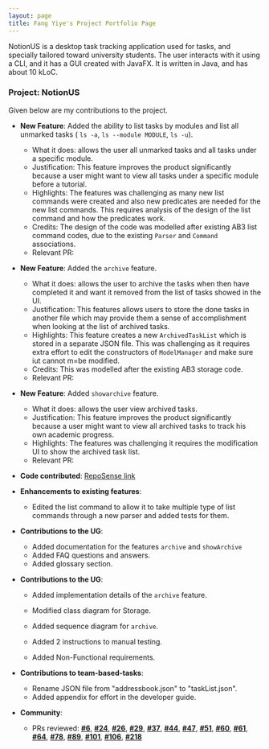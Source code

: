 ```yaml
---
layout: page
title: Fang Yiye's Project Portfolio Page
---
```

NotionUS is a desktop task tracking application used for tasks, and specially tailored toward university students. The user interacts with it using a CLI, and it has a GUI created with JavaFX. It is written in Java, and has about 10 kLoC.

### Project: NotionUS

Given below are my contributions to the project.

* **New Feature**: Added the ability to list tasks by modules and list all unmarked tasks ( `ls -a`, `ls --module MODULE`, `ls -u`).
    * What it does: allows the user all unmarked tasks and all tasks under a specific module.
    * Justification: This feature improves the product significantly because a user might want to view all tasks under a specific module before a tutorial. 
    * Highlights: The features was challenging as many new list commands were created and also new predicates are needed for the new list commands. This requires analysis of the design of the list command and how the predicates work. 
    * Credits: The design of the code was modelled after existing AB3 list command codes, due to the existing `Parser` and `Command` associations.
    * Relevant PR:

* **New Feature**: Added the `archive` feature.
    * What it does: allows the user to archive the tasks when then have completed it and want it removed from the list of tasks showed in the UI.
    * Justification: This features allows users to store the done tasks in another file which may provide them a sense of accomplishment when looking at the list of archived tasks. 
    * Highlights: This feature creates a new `ArchivedTaskList` which is stored in a separate JSON file. This was challenging as it requires extra effort to edit the constructors of `ModelManager` and make sure iut cannot m=be modified.   
    * Credits: This was modelled after the existing AB3 storage code.
    * Relevant PR:

* **New Feature**: Added `showarchive` feature.
  * What it does: allows the user view archived tasks.
  * Justification: This feature improves the product significantly because a user might want to view all archived tasks to track his own academic progress.
  * Highlights: The features was challenging it requires the modification UI to show the archived task list.
  * Relevant PR:

* **Code contributed**: [RepoSense link](https://nus-cs2103-ay2223s1.github.io/tp-dashboard/?search=12-3&sort=groupTitle&sortWithin=title&timeframe=commit&mergegroup=&groupSelect=groupByRepos&breakdown=true&checkedFileTypes=docs~functional-code~test-code~other&since=2022-09-16&tabOpen=true&tabType=authorship&tabAuthor=yiyefyy&tabRepo=AY2223S1-CS2103T-F12-3%2Ftp%5Bmaster%5D&authorshipIsMergeGroup=false&authorshipFileTypes=docs~functional-code~test-code&authorshipIsBinaryFileTypeChecked=false&authorshipIsIgnoredFilesChecked=false)

* **Enhancements to existing features**:
    * Edited the list command to allow it to take multiple type of list commands through a new parser and added tests for them. 
    
* **Contributions to the UG**:
  * Added documentation for the features `archive` and `showArchive` 
  * Added FAQ questions and answers. 
  * Added glossary section.
* **Contributions to the UG**:
  * Added implementation details of the `archive` feature.   
  * Modified class diagram for Storage.
  * Added sequence diagram for `archive`. 
  * Added 2 instructions to manual testing.
  
  * Added Non-Functional requirements. 

* **Contributions to team-based-tasks**:
    * Rename JSON file from "addressbook.json" to "taskList.json".
    * Added appendix for effort in the developer guide.
* **Community**:
    * PRs reviewed: [**#6**](https://github.com/AY2223S1-CS2103T-F12-3/tp/pull/6),
  [**#24**](https://github.com/AY2223S1-CS2103T-F12-3/tp/pull/24),
  [**#26**](https://github.com/AY2223S1-CS2103T-F12-3/tp/pull/26),
  [**#29**](https://github.com/AY2223S1-CS2103T-F12-3/tp/pull/29),
  [**#37**](https://github.com/AY2223S1-CS2103T-F12-3/tp/pull/37),
  [**#44**](https://github.com/AY2223S1-CS2103T-F12-3/tp/pull/44),
  [**#47**](https://github.com/AY2223S1-CS2103T-F12-3/tp/pull/47),
  [**#51**](https://github.com/AY2223S1-CS2103T-F12-3/tp/pull/51),
      [**#60**](https://github.com/AY2223S1-CS2103T-F12-3/tp/pull/60),
      [**#61**](https://github.com/AY2223S1-CS2103T-F12-3/tp/pull/61),
      [**#64**](https://github.com/AY2223S1-CS2103T-F12-3/tp/pull/64),
      [**#78**](https://github.com/AY2223S1-CS2103T-F12-3/tp/pull/78),
      [**#89**](https://github.com/AY2223S1-CS2103T-F12-3/tp/pull/89),
      [**#101**](https://github.com/AY2223S1-CS2103T-F12-3/tp/pull/101),
      [**#106**](https://github.com/AY2223S1-CS2103T-F12-3/tp/pull/106),
      [**#218**](https://github.com/AY2223S1-CS2103T-F12-3/tp/pull/218)
    

